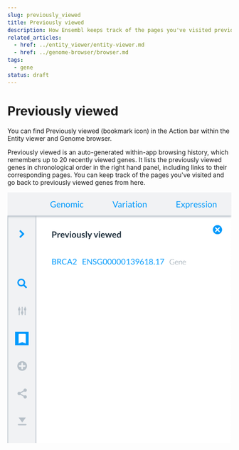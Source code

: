 ```yaml
---
slug: previously_viewed
title: Previously viewed
description: How Ensembl keeps track of the pages you've visited previously
related_articles:
  - href: ../entity_viewer/entity-viewer.md
  - href: ../genome-browser/browser.md
tags:
  - gene
status: draft
---
```


# Previously viewed

You can find Previously viewed (bookmark icon) in the Action bar within the Entity viewer and Genome browser.

Previously viewed is an auto-generated within-app browsing history, which remembers up to 20 recently viewed genes. It lists the previously viewed genes in chronological order in the right hand panel, including links to their corresponding pages. You can keep track of the pages you've visited and go back to previously viewed genes from here.

![](previously_viewed.png)
